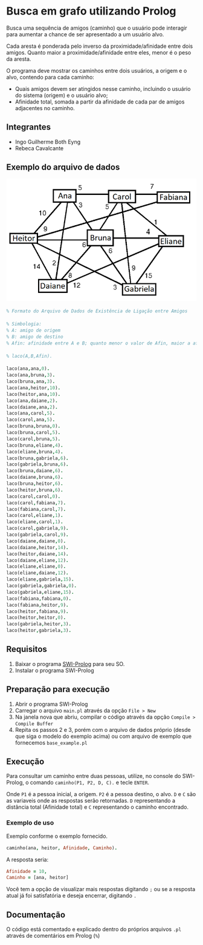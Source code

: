 # Busca em grafo utilizando Prolog

Busca uma sequência de amigos (caminho) que o usuário pode interagir para aumentar a chance de ser apresentado a um usuário alvo.

Cada aresta é ponderada pelo inverso da proximidade/afinidade entre dois amigos. Quanto maior a proximidade/afinidade entre eles, menor é o peso da aresta.

O programa deve mostrar os caminhos entre dois usuários, a origem e o alvo, contendo para cada caminho:
- Quais amigos devem ser atingidos nesse caminho, incluindo o usuário do sistema (origem) e o usuário alvo;
- Afinidade total, somada a partir da afinidade de cada par de amigos adjacentes no caminho.

## Integrantes
- Ingo Guilherme Both Eyng
- Rebeca Cavalcante

## Exemplo do arquivo de dados

![Grafo de ligação entre amigos](Grafo.png)

```prolog
% Formato do Arquivo de Dados de Existência de Ligação entre Amigos

% Simbologia:
% A: amigo de origem
% B: amigo de destino
% Afin: afinidade entre A e B; quanto menor o valor de Afin, maior a afinidade entre A e B

% laco(A,B,Afin).

laco(ana,ana,0).
laco(ana,bruna,3).
laco(bruna,ana,3).
laco(ana,heitor,10).
laco(heitor,ana,10).
laco(ana,daiane,2).
laco(daiane,ana,2).
laco(ana,carol,5).
laco(carol,ana,5).
laco(bruna,bruna,0).
laco(bruna,carol,5).
laco(carol,bruna,5).
laco(bruna,eliane,4).
laco(eliane,bruna,4).
laco(bruna,gabriela,6).
laco(gabriela,bruna,6).
laco(bruna,daiane,6).
laco(daiane,bruna,6).
laco(bruna,heitor,6).
laco(heitor,bruna,6).
laco(carol,carol,0).
laco(carol,fabiana,7).
laco(fabiana,carol,7).
laco(carol,eliane,1).
laco(eliane,carol,1).
laco(carol,gabriela,9).
laco(gabriela,carol,9).
laco(daiane,daiane,0).
laco(daiane,heitor,14).
laco(heitor,daiane,14).
laco(daiane,eliane,12).
laco(eliane,eliane,0).
laco(eliane,daiane,12).
laco(eliane,gabriela,15).
laco(gabriela,gabriela,0).
laco(gabriela,eliane,15).
laco(fabiana,fabiana,0).
laco(fabiana,heitor,9).
laco(heitor,fabiana,9).
laco(heitor,heitor,0).
laco(gabriela,heitor,3).
laco(heitor,gabriela,3).
```

## Requisitos

1. Baixar o programa [SWI-Prolog](https://www.swi-prolog.org/Download.html) para seu SO.
2. Instalar o programa SWI-Prolog

## Preparação para execução

1. Abrir o programa SWI-Prolog
2. Carregar o arquivo `main.pl` através da opção `File > New`
3. Na janela nova que abriu, compilar o código através da opção `Compile > Compile Buffer`
4. Repita os passos 2 e 3, porém com o arquivo de dados próprio (desde que siga o modelo do exemplo acima) ou com arquivo de exemplo que fornecemos `base_example.pl`

## Execução

Para consultar um caminho entre duas pessoas, utilize, no console do SWI-Prolog, o comando `caminho(P1, P2, D, C).` e tecle `ENTER`.

Onde `P1` é a pessoa inicial, a origem. `P2` é a pessoa destino, o alvo. `D` e `C` são as variaveis onde as respostas serão retornadas. `D` representando a distância total (Afinidade total) e `C` representando o caminho encontrado.

### Exemplo de uso

Exemplo conforme o exemplo fornecido.

```prolog
caminho(ana, heitor, Afinidade, Caminho).
```

A resposta seria:

```prolog
Afinidade = 10,
Caminho = [ana, heitor]
```

Você tem a opção de visualizar mais respostas digitando `;` ou se a resposta atual já foi satisfatória e deseja encerrar, digitando `.`

## Documentação

O código está comentado e explicado dentro do próprios arquivos `.pl` através de comentários em Prolog (`%`)